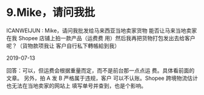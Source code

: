 # 9.Mike，请问我批

ICANWEIJUN : Mike，请问我批发给马来西亚当地卖家货物 能否让马来当地卖家在我 Shopee 店铺上拍一款产品（运费费 用）然后我再把货物打包发出去给客户呢？（貨物款项我让 客户自行私下轉帳給到我）

2019-07-13

回答：可以，但运费会根据重量而定，而不是前台那一点点运 费。具体看前面的文章。 另外，拍 A 发 B 严格属于违规，客户 可以不认账。Shopee 跨境物流估计也无法在当地卖家的网站上 填写单号并查到，也是个影响。